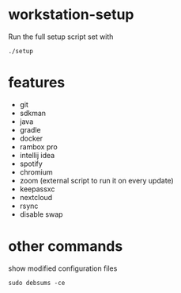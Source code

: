 # workstation-setup

Run the full setup script set with

`./setup`

# features

- git
- sdkman
- java
- gradle
- docker
- rambox pro
- intellij idea
- spotify
- chromium
- zoom (external script to run it on every update)
- keepassxc
- nextcloud
- rsync
- disable swap

# other commands

show modified configuration files

`sudo debsums -ce`